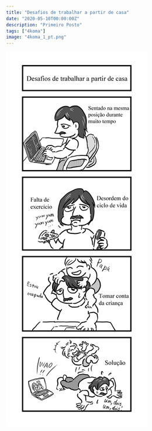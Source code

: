 ```yaml
---
title: "Desafios de trabalhar a partir de casa"
date: "2020-05-10T00:00:00Z"
description: "Primeiro Posto"
tags: ["4koma"]
image: "4koma_1_pt.png"
---
```


![](./4koma_1_pt.png)
